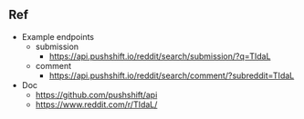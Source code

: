 ## Ref
- Example endpoints
	- submission
		- https://api.pushshift.io/reddit/search/submission/?q=TIdaL
	- comment
		- https://api.pushshift.io/reddit/search/comment/?subreddit=TIdaL
- Doc
	- https://github.com/pushshift/api
	- https://www.reddit.com/r/TIdaL/